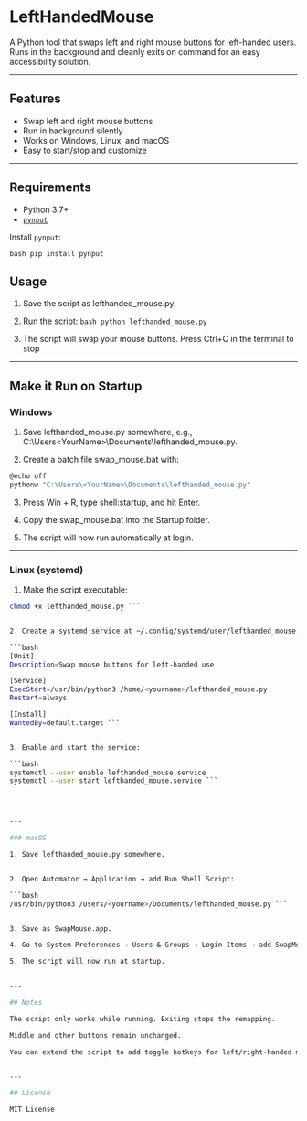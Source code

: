 # LeftHandedMouse

A Python tool that swaps left and right mouse buttons for left-handed users.  
Runs in the background and cleanly exits on command for an easy accessibility solution.

---

## Features
- Swap left and right mouse buttons
- Run in background silently
- Works on Windows, Linux, and macOS
- Easy to start/stop and customize

---

## Requirements

- Python 3.7+
- [`pynput`](https://pypi.org/project/pynput/)

Install `pynput`:

```bash pip install pynput```

## Usage

1. Save the script as lefthanded_mouse.py.
2. Run the script:
```bash python lefthanded_mouse.py ```

3. The script will swap your mouse buttons. Press Ctrl+C in the terminal to stop

---


## Make it Run on Startup

### Windows

1. Save lefthanded_mouse.py somewhere, e.g., C:\Users\<YourName>\Documents\lefthanded_mouse.py.

2. Create a batch file swap_mouse.bat with:

```bash
@echo off
pythonw "C:\Users\<YourName>\Documents\lefthanded_mouse.py"
```


3. Press Win + R, type shell:startup, and hit Enter.


4. Copy the swap_mouse.bat into the Startup folder.


5. The script will now run automatically at login.



---

### Linux (systemd)

1. Make the script executable:

```bash
chmod +x lefthanded_mouse.py ```


2. Create a systemd service at ~/.config/systemd/user/lefthanded_mouse.service:

```bash
[Unit]
Description=Swap mouse buttons for left-handed use

[Service]
ExecStart=/usr/bin/python3 /home/<yourname>/lefthanded_mouse.py
Restart=always

[Install]
WantedBy=default.target ```


3. Enable and start the service:

```bash
systemctl --user enable lefthanded_mouse.service
systemctl --user start lefthanded_mouse.service ```




---

### macOS

1. Save lefthanded_mouse.py somewhere.


2. Open Automator → Application → add Run Shell Script:

```bash
/usr/bin/python3 /Users/<yourname>/Documents/lefthanded_mouse.py ```


3. Save as SwapMouse.app.

4. Go to System Preferences → Users & Groups → Login Items → add SwapMouse.app.

5. The script will now run at startup.


---

## Notes

The script only works while running. Exiting stops the remapping.

Middle and other buttons remain unchanged.

You can extend the script to add toggle hotkeys for left/right-handed mode.


---

## License

MIT License
